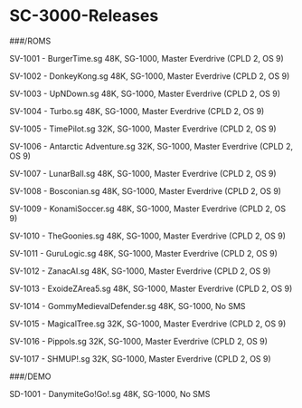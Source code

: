 # SC-3000-Releases

###/ROMS

SV-1001 - BurgerTime.sg
48K, SG-1000, Master Everdrive (CPLD 2, OS 9)

SV-1002 - DonkeyKong.sg
48K, SG-1000, Master Everdrive (CPLD 2, OS 9)

SV-1003 - UpNDown.sg
48K, SG-1000, Master Everdrive (CPLD 2, OS 9)

SV-1004 - Turbo.sg
48K, SG-1000, Master Everdrive (CPLD 2, OS 9)

SV-1005 - TimePilot.sg
32K, SG-1000, Master Everdrive (CPLD 2, OS 9)

SV-1006 - Antarctic Adventure.sg
32K, SG-1000, Master Everdrive (CPLD 2, OS 9)

SV-1007 - LunarBall.sg
48K, SG-1000, Master Everdrive (CPLD 2, OS 9)

SV-1008 - Bosconian.sg
48K, SG-1000, Master Everdrive (CPLD 2, OS 9)

SV-1009 - KonamiSoccer.sg
48K, SG-1000, Master Everdrive (CPLD 2, OS 9)

SV-1010 - TheGoonies.sg
48K, SG-1000, Master Everdrive (CPLD 2, OS 9)

SV-1011 - GuruLogic.sg
48K, SG-1000, Master Everdrive (CPLD 2, OS 9)

SV-1012 - ZanacAI.sg
48K, SG-1000, Master Everdrive (CPLD 2, OS 9)

SV-1013 - ExoideZArea5.sg
48K, SG-1000, Master Everdrive (CPLD 2, OS 9)

SV-1014 - GommyMedievalDefender.sg
48K, SG-1000, No SMS

SV-1015 - MagicalTree.sg
32K, SG-1000, Master Everdrive (CPLD 2, OS 9)

SV-1016 - Pippols.sg
32K, SG-1000, Master Everdrive (CPLD 2, OS 9)

SV-1017 - SHMUP!.sg
32K, SG-1000, Master Everdrive (CPLD 2, OS 9)

###/DEMO

SD-1001 - DanymiteGo!Go!.sg
48K, SG-1000, No SMS
